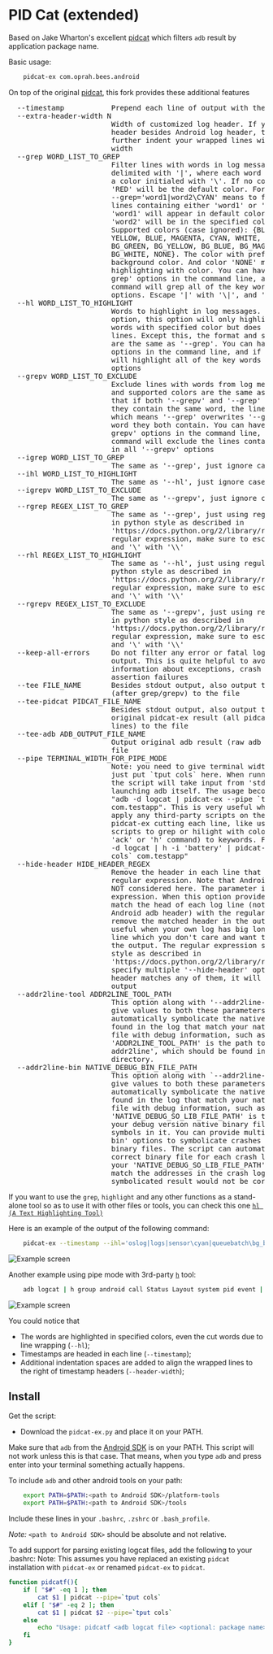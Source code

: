 PID Cat (extended)
==================

Based on Jake Wharton's excellent [pidcat][1] which filters `adb`
result by application package name.

Basic usage:
```bash
    pidcat-ex com.oprah.bees.android
```
On top of the original [pidcat][1], this fork provides these additional features
<pre>
  --timestamp           Prepend each line of output with the current time.
  --extra-header-width N
                        Width of customized log header. If you have your own
                        header besides Android log header, this option will
                        further indent your wrapped lines with additional
                        width
  --grep WORD_LIST_TO_GREP
                        Filter lines with words in log messages. The words are
                        delimited with '|', where each word can be tailed with
                        a color initialed with '\'. If no color is specified,
                        'RED' will be the default color. For example, option
                        --grep='word1|word2\CYAN' means to filter out all
                        lines containing either 'word1' or 'word2', and
                        'word1' will appear in default color 'RED', while
                        'word2' will be in the specified color 'CYAN'.
                        Supported colors (case ignored): {BLACK, RED, GREEN,
                        YELLOW, BLUE, MAGENTA, CYAN, WHITE, BG_BLACK, BG_RED,
                        BG_GREEN, BG_YELLOW, BG_BLUE, BG_MAGENTA, BG_CYAN,
                        BG_WHITE, NONE}. The color with prefix 'BG_' is
                        background color. And color 'NONE' means NOT
                        highlighting with color. You can have multiple '--
                        grep' options in the command line, and if so, the
                        command will grep all of the key words in all '--grep'
                        options. Escape '|' with '\|', and '\' with '\\'.
  --hl WORD_LIST_TO_HIGHLIGHT
                        Words to highlight in log messages. Unlike '--grep'
                        option, this option will only highlight the specified
                        words with specified color but does not filter any
                        lines. Except this, the format and supported colors
                        are the same as '--grep'. You can have multiple '--hl'
                        options in the command line, and if so, the command
                        will highlight all of the key words in all '--hl'
                        options
  --grepv WORD_LIST_TO_EXCLUDE
                        Exclude lines with words from log messages. The format
                        and supported colors are the same as '--grep'. Note
                        that if both '--grepv' and '--grep' are provided and
                        they contain the same word, the line will always show,
                        which means '--grep' overwrites '--grepv' for the same
                        word they both contain. You can have multiple '--
                        grepv' options in the command line, and if so, the
                        command will exclude the lines containing any keywords
                        in all '--grepv' options
  --igrep WORD_LIST_TO_GREP
                        The same as '--grep', just ignore case
  --ihl WORD_LIST_TO_HIGHLIGHT
                        The same as '--hl', just ignore case
  --igrepv WORD_LIST_TO_EXCLUDE
                        The same as '--grepv', just ignore case
  --rgrep REGEX_LIST_TO_GREP
                        The same as '--grep', just using regular expressions
                        in python style as described in
                        'https://docs.python.org/2/library/re.html'. In the
                        regular expression, make sure to escape '|' with '\|',
                        and '\' with '\\'
  --rhl REGEX_LIST_TO_HIGHLIGHT
                        The same as '--hl', just using regular expressions in
                        python style as described in
                        'https://docs.python.org/2/library/re.html'. In the
                        regular expression, make sure to escape '|' with '\|',
                        and '\' with '\\'
  --rgrepv REGEX_LIST_TO_EXCLUDE
                        The same as '--grepv', just using regular expressions
                        in python style as described in
                        'https://docs.python.org/2/library/re.html'. In the
                        regular expression, make sure to escape '|' with '\|',
                        and '\' with '\\'
  --keep-all-errors     Do not filter any error or fatal logs from 'pidcat-ex'
                        output. This is quite helpful to avoid ignoring
                        information about exceptions, crash stacks and
                        assertion failures
  --tee FILE_NAME       Besides stdout output, also output the filtered result
                        (after grep/grepv) to the file
  --tee-pidcat PIDCAT_FILE_NAME
                        Besides stdout output, also output the unfiltered
                        original pidcat-ex result (all pidcat-ex formatted
                        lines) to the file
  --tee-adb ADB_OUTPUT_FILE_NAME
                        Output original adb result (raw adb output) to the
                        file
  --pipe TERMINAL_WIDTH_FOR_PIPE_MODE
                        Note: you need to give terminal width as the value,
                        just put `tput cols` here. When running in pipe mode,
                        the script will take input from 'stdin' rather than
                        launching adb itself. The usage becomes something like
                        "adb -d logcat | pidcat-ex --pipe `tput cols`
                        com.testapp". This is very useful when you want to
                        apply any third-party scripts on the adb output before
                        pidcat-ex cutting each line, like using 3rd-party
                        scripts to grep or hilight with colors (such as using
                        'ack' or 'h' command) to keywords. For example, "adb
                        -d logcat | h -i 'battery' | pidcat-ex --pipe `tput
                        cols` com.testapp"
  --hide-header HIDE_HEADER_REGEX
                        Remove the header in each line that matches the
                        regular expression. Note that Android adb header is
                        NOT considered here. The parameter is regular
                        expression. When this option provided, the script will
                        match the head of each log line (not including the
                        Android adb header) with the regular expression, and
                        remove the matched header in the output. This is
                        useful when your own log has big long headers in each
                        line which you don't care and want to hide them from
                        the output. The regular expression syntax is in python
                        style as described in
                        'https://docs.python.org/2/library/re.html'. You can
                        specify multiple '--hide-header' options and if the
                        header matches any of them, it will be removed from
                        output
  --addr2line-tool ADDR2LINE_TOOL_PATH
                        This option along with '--addr2line-bin' (you have to
                        give values to both these parameters) will help you
                        automatically symbolicate the native crash addresses
                        found in the log that match your native code binary
                        file with debug information, such as '.so' lib file.
                        'ADDR2LINE_TOOL_PATH' is the path to the 'xxx-
                        addr2line', which should be found in your Android SDK
                        directory.
  --addr2line-bin NATIVE_DEBUG_BIN_FILE_PATH
                        This option along with `--addr2line-tool` (you have to
                        give values to both these parameters) will help you
                        automatically symbolicate the native crash addresses
                        found in the log that match your native code binary
                        file with debug information, such as '.so' lib file.
                        'NATIVE_DEBUG_SO_LIB_FILE_PATH' is the file path to
                        your debug version native binary file with debug
                        symbols in it. You can provide multiple '--addr2line-
                        bin' options to symbolicate crashes of multiple native
                        binary files. The script can automatically match the
                        correct binary file for each crash log line. Note that
                        your 'NATIVE_DEBUG_SO_LIB_FILE_PATH' version has to
                        match the addresses in the crash log, otherwise, the
                        symbolicated result would not be correct
</pre>

If you want to use the `grep`, `highlight` and any other functions
as a stand-alone tool so as to use it with other files or tools,
you can check this one [`hl (A Text Highlighting Tool)`][2]

Here is an example of the output of the following command:
```bash
    pidcat-ex --timestamp --ihl='oslog|logs|sensor\cyan|queuebatch\bg_blue|state\white|latency\bg_green|enable\magenta' --hl='screen\yellow|far\bg_yellow|event\bg_ack'
```
![Example screen](screen.png)

Another example using pipe mode with 3rd-party [`h`][4] tool:
```bash
    adb logcat | h group android call Status Layout system pid event | pidcat-ex --pipe=`tput cols`
```
![Example screen](screen2.png)

You could notice that
 * The words are highlighted in specified colors, even the cut words due to line wrapping (`--hl`);
 * Timestamps are headed in each line (`--timestamp`);
 * Additional indentation spaces are added to align the wrapped lines to the right of timestamp headers (`--header-width`);

Install
-------

Get the script:

 * Download the `pidcat-ex.py` and place it on your PATH.


Make sure that `adb` from the [Android SDK][3] is on your PATH. This script will
not work unless this is that case. That means, when you type `adb` and press
enter into your terminal something actually happens.

To include `adb` and other android tools on your path:
```bash
    export PATH=$PATH:<path to Android SDK>/platform-tools
    export PATH=$PATH:<path to Android SDK>/tools
```
Include these lines in your `.bashrc`, `.zshrc` or `.bash_profile`.

*Note:* `<path to Android SDK>` should be absolute and not relative.

 [1]: https://github.com/JakeWharton/pidcat
 [2]: https://github.com/healthluck/hl
 [3]: http://developer.android.com/sdk/
 [4]: https://github.com/paoloantinori/hhighlighter

To add support for parsing existing logcat files, add the following to your .bashrc:
Note: This assumes you have replaced an existing `pidcat` installation with
 `pidcat-ex` or renamed `pidcat-ex` to `pidcat`.

```bash
function pidcatf(){
    if [ "$#" -eq 1 ]; then
        cat $1 | pidcat --pipe=`tput cols`
    elif [ "$#" -eq 2 ]; then
        cat $1 | pidcat $2 --pipe=`tput cols`
    else
        echo "Usage: pidcatf <adb logcat file> <optional: package name>"
    fi
}
```

